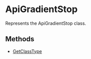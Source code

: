# ApiGradientStop

Represents the ApiGradientStop class.

## Methods

- [GetClassType](./Methods/GetClassType.md)
